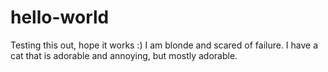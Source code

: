 # hello-world
Testing this out, hope it works :)
I am blonde and scared of failure. I have a cat that is adorable and annoying, but mostly adorable. 
